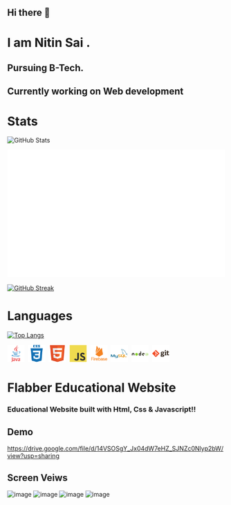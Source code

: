## Hi there 👋
# I am Nitin Sai .
## Pursuing B-Tech.
## Currently working on Web development

  
# Stats

![GitHub Stats](https://github-readme-stats.vercel.app/api?username=nitinsaimajji&theme=chartreuse-dark
)


![](https://raw.githubusercontent.com/nitinsaimajji/stats/master/generated/overview.svg#gh-dark-mode-only)


[![GitHub Streak](http://github-readme-streak-stats.herokuapp.com?user=nitinsaimajji&layout=compact&theme=vision-friendly-dark)](https://git.io/streak-stats)

# Languages

[![Top Langs](https://github-readme-stats.vercel.app/api/top-langs/?username=nitinsaimajji&layout=compact&theme=vision-friendly-dark)](https://github.com/anuraghazra/github-readme-stats)

<div>
  <img src="https://github.com/devicons/devicon/blob/master/icons/java/java-original-wordmark.svg" title="Java" alt="Java" width="40" height="40"/>&nbsp;
  <img src="https://github.com/devicons/devicon/blob/master/icons/css3/css3-plain-wordmark.svg"  title="CSS3" alt="CSS" width="40" height="40"/>&nbsp;
  <img src="https://github.com/devicons/devicon/blob/master/icons/html5/html5-original.svg" title="HTML5" alt="HTML" width="40" height="40"/>&nbsp;
  <img src="https://github.com/devicons/devicon/blob/master/icons/javascript/javascript-original.svg" title="JavaScript" alt="JavaScript" width="40" height="40"/>&nbsp;
  <img src="https://github.com/devicons/devicon/blob/master/icons/firebase/firebase-plain-wordmark.svg" title="Firebase" alt="Firebase" width="40" height="40"/>&nbsp;
  <img src="https://github.com/devicons/devicon/blob/master/icons/mysql/mysql-original-wordmark.svg" title="MySQL"  alt="MySQL" width="40" height="40"/>&nbsp;
  <img src="https://github.com/devicons/devicon/blob/master/icons/nodejs/nodejs-original-wordmark.svg" title="NodeJS" alt="NodeJS" width="40" height="40"/>&nbsp;
  <img src="https://github.com/devicons/devicon/blob/master/icons/git/git-original-wordmark.svg" title="Git" **alt="Git" width="40" height="40"/>
</div>

# Flabber Educational Website

  ### Educational Website built with Html, Css & Javascript!!

## Demo
https://drive.google.com/file/d/14VSOSgY_Jx04dW7eHZ_SJNZc0Nlyp2bW/view?usp=sharing

## Screen Veiws


![image](https://user-images.githubusercontent.com/91651103/149651304-f8c5889c-f9c3-4ff1-83c4-dfcaa3b51b32.png)
![image](https://user-images.githubusercontent.com/91651103/149651324-6fb3d029-74e0-4af2-826d-2a95e5411d83.png)
![image](https://user-images.githubusercontent.com/91651103/149651346-7a1559f6-4952-4781-acaf-54f89c3987e4.png)
![image](https://user-images.githubusercontent.com/91651103/149651456-58051656-d2e9-4e92-80c8-c4f982ff786e.png)




